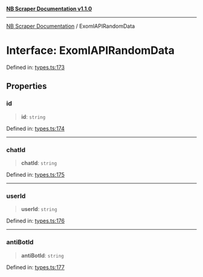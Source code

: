 [**NB Scraper Documentation v1.1.0**](../README.md)

***

[NB Scraper Documentation](../globals.md) / ExomlAPIRandomData

# Interface: ExomlAPIRandomData

Defined in: [types.ts:173](https://github.com/Chakszzz/NB-Scraper/blob/a54b0d480231641a2da59c589f08af0cd80e90f8/app/types.ts#L173)

## Properties

### id

> **id**: `string`

Defined in: [types.ts:174](https://github.com/Chakszzz/NB-Scraper/blob/a54b0d480231641a2da59c589f08af0cd80e90f8/app/types.ts#L174)

***

### chatId

> **chatId**: `string`

Defined in: [types.ts:175](https://github.com/Chakszzz/NB-Scraper/blob/a54b0d480231641a2da59c589f08af0cd80e90f8/app/types.ts#L175)

***

### userId

> **userId**: `string`

Defined in: [types.ts:176](https://github.com/Chakszzz/NB-Scraper/blob/a54b0d480231641a2da59c589f08af0cd80e90f8/app/types.ts#L176)

***

### antiBotId

> **antiBotId**: `string`

Defined in: [types.ts:177](https://github.com/Chakszzz/NB-Scraper/blob/a54b0d480231641a2da59c589f08af0cd80e90f8/app/types.ts#L177)

